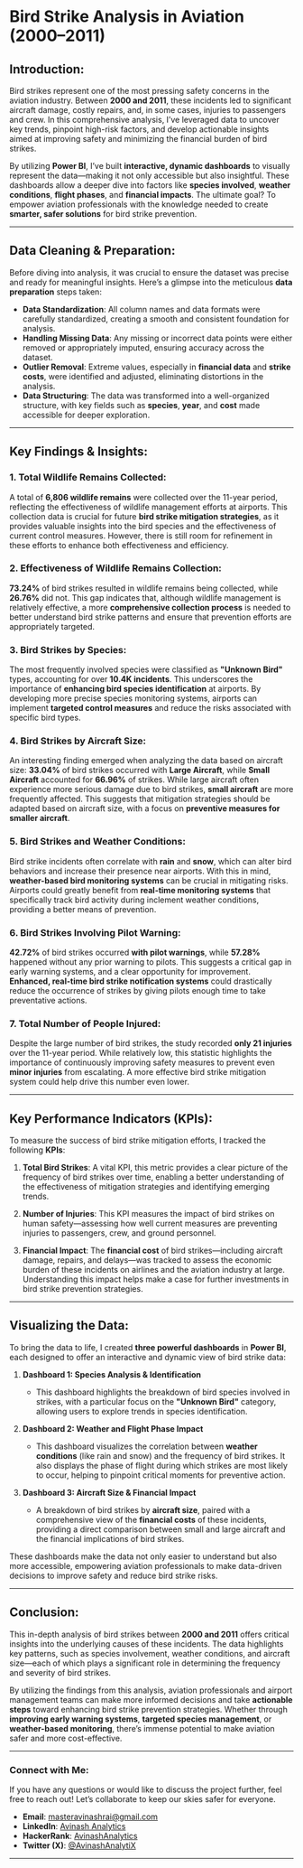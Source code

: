 # **Bird Strike Analysis in Aviation (2000–2011)**

## **Introduction:**
Bird strikes represent one of the most pressing safety concerns in the aviation industry. Between **2000 and 2011**, these incidents led to significant aircraft damage, costly repairs, and, in some cases, injuries to passengers and crew. In this comprehensive analysis, I’ve leveraged data to uncover key trends, pinpoint high-risk factors, and develop actionable insights aimed at improving safety and minimizing the financial burden of bird strikes.

By utilizing **Power BI**, I’ve built **interactive, dynamic dashboards** to visually represent the data—making it not only accessible but also insightful. These dashboards allow a deeper dive into factors like **species involved**, **weather conditions**, **flight phases**, and **financial impacts**. The ultimate goal? To empower aviation professionals with the knowledge needed to create **smarter, safer solutions** for bird strike prevention.

---

## **Data Cleaning & Preparation:**
Before diving into analysis, it was crucial to ensure the dataset was precise and ready for meaningful insights. Here’s a glimpse into the meticulous **data preparation** steps taken:

- **Data Standardization**: All column names and data formats were carefully standardized, creating a smooth and consistent foundation for analysis.
- **Handling Missing Data**: Any missing or incorrect data points were either removed or appropriately imputed, ensuring accuracy across the dataset.
- **Outlier Removal**: Extreme values, especially in **financial data** and **strike costs**, were identified and adjusted, eliminating distortions in the analysis.
- **Data Structuring**: The data was transformed into a well-organized structure, with key fields such as **species**, **year**, and **cost** made accessible for deeper exploration.

---

## **Key Findings & Insights:**

### **1. Total Wildlife Remains Collected:**
A total of **6,806 wildlife remains** were collected over the 11-year period, reflecting the effectiveness of wildlife management efforts at airports. This collection data is crucial for future **bird strike mitigation strategies**, as it provides valuable insights into the bird species and the effectiveness of current control measures. However, there is still room for refinement in these efforts to enhance both effectiveness and efficiency.

### **2. Effectiveness of Wildlife Remains Collection:**
**73.24%** of bird strikes resulted in wildlife remains being collected, while **26.76%** did not. This gap indicates that, although wildlife management is relatively effective, a more **comprehensive collection process** is needed to better understand bird strike patterns and ensure that prevention efforts are appropriately targeted.

### **3. Bird Strikes by Species:**
The most frequently involved species were classified as **"Unknown Bird"** types, accounting for over **10.4K incidents**. This underscores the importance of **enhancing bird species identification** at airports. By developing more precise species monitoring systems, airports can implement **targeted control measures** and reduce the risks associated with specific bird types.

### **4. Bird Strikes by Aircraft Size:**
An interesting finding emerged when analyzing the data based on aircraft size: **33.04%** of bird strikes occurred with **Large Aircraft**, while **Small Aircraft** accounted for **66.96%** of strikes. While large aircraft often experience more serious damage due to bird strikes, **small aircraft** are more frequently affected. This suggests that mitigation strategies should be adapted based on aircraft size, with a focus on **preventive measures for smaller aircraft**.

### **5. Bird Strikes and Weather Conditions:**
Bird strike incidents often correlate with **rain** and **snow**, which can alter bird behaviors and increase their presence near airports. With this in mind, **weather-based bird monitoring systems** can be crucial in mitigating risks. Airports could greatly benefit from **real-time monitoring systems** that specifically track bird activity during inclement weather conditions, providing a better means of prevention.

### **6. Bird Strikes Involving Pilot Warning:**
**42.72%** of bird strikes occurred **with pilot warnings**, while **57.28%** happened without any prior warning to pilots. This suggests a critical gap in early warning systems, and a clear opportunity for improvement. **Enhanced, real-time bird strike notification systems** could drastically reduce the occurrence of strikes by giving pilots enough time to take preventative actions.

### **7. Total Number of People Injured:**
Despite the large number of bird strikes, the study recorded **only 21 injuries** over the 11-year period. While relatively low, this statistic highlights the importance of continuously improving safety measures to prevent even **minor injuries** from escalating. A more effective bird strike mitigation system could help drive this number even lower.

---

## **Key Performance Indicators (KPIs):**

To measure the success of bird strike mitigation efforts, I tracked the following **KPIs**:

1. **Total Bird Strikes**: A vital KPI, this metric provides a clear picture of the frequency of bird strikes over time, enabling a better understanding of the effectiveness of mitigation strategies and identifying emerging trends.
   
2. **Number of Injuries**: This KPI measures the impact of bird strikes on human safety—assessing how well current measures are preventing injuries to passengers, crew, and ground personnel.
   
3. **Financial Impact**: The **financial cost** of bird strikes—including aircraft damage, repairs, and delays—was tracked to assess the economic burden of these incidents on airlines and the aviation industry at large. Understanding this impact helps make a case for further investments in bird strike prevention strategies.

---

## **Visualizing the Data:**
To bring the data to life, I created **three powerful dashboards** in **Power BI**, each designed to offer an interactive and dynamic view of bird strike data:

1. **Dashboard 1: Species Analysis & Identification**
   - This dashboard highlights the breakdown of bird species involved in strikes, with a particular focus on the **"Unknown Bird"** category, allowing users to explore trends in species identification.

2. **Dashboard 2: Weather and Flight Phase Impact**
   - This dashboard visualizes the correlation between **weather conditions** (like rain and snow) and the frequency of bird strikes. It also displays the phase of flight during which strikes are most likely to occur, helping to pinpoint critical moments for preventive action.

3. **Dashboard 3: Aircraft Size & Financial Impact**
   - A breakdown of bird strikes by **aircraft size**, paired with a comprehensive view of the **financial costs** of these incidents, providing a direct comparison between small and large aircraft and the financial implications of bird strikes.

These dashboards make the data not only easier to understand but also more accessible, empowering aviation professionals to make data-driven decisions to improve safety and reduce bird strike risks.

---

## **Conclusion:**
This in-depth analysis of bird strikes between **2000 and 2011** offers critical insights into the underlying causes of these incidents. The data highlights key patterns, such as species involvement, weather conditions, and aircraft size—each of which plays a significant role in determining the frequency and severity of bird strikes. 

By utilizing the findings from this analysis, aviation professionals and airport management teams can make more informed decisions and take **actionable steps** toward enhancing bird strike prevention strategies. Whether through **improving early warning systems**, **targeted species management**, or **weather-based monitoring**, there’s immense potential to make aviation safer and more cost-effective.

---

### **Connect with Me:**

If you have any questions or would like to discuss the project further, feel free to reach out! Let’s collaborate to keep our skies safer for everyone.

- **Email**: [masteravinashrai@gmail.com](mailto:masteravinashrai@gmail.com)
- **LinkedIn**: [Avinash Analytics](https://www.linkedin.com/in/avinashanalytics/)
- **HackerRank**: [AvinashAnalytics](https://www.hackerrank.com/AvinashAnalytics)
- **Twitter (X)**: [@AvinashAnalytiX](https://x.com/AvinashAnalytiX)

---
